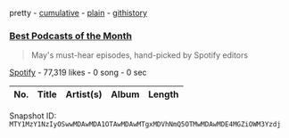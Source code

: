 pretty - [cumulative](/playlists/cumulative/37i9dQZF1DXdlkPQJ1PlTQ.md) - [plain](/playlists/plain/37i9dQZF1DXdlkPQJ1PlTQ) - [githistory](https://github.githistory.xyz/mackorone/spotify-playlist-archive/blob/main/playlists/plain/37i9dQZF1DXdlkPQJ1PlTQ)

### [Best Podcasts of the Month](https://open.spotify.com/playlist/37i9dQZF1DXdlkPQJ1PlTQ)

> May's must\-hear episodes, hand\-picked by Spotify editors

[Spotify](https://open.spotify.com/user/spotify) - 77,319 likes - 0 song - 0 sec

| No. | Title | Artist(s) | Album | Length |
|---|---|---|---|---|

Snapshot ID: `MTY1MzY1NzIyOSwwMDAwMDA1OTAwMDAwMTgxMDVhNmQ5OTMwMDAwMDE4MGZiOWM3Yzdj`
